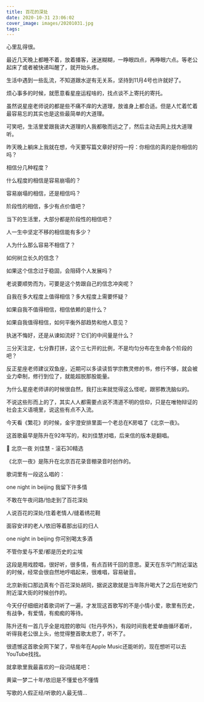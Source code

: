 ```yaml
---
title: 百花的深处
date: 2020-10-31 23:06:02
cover_image: images/20201031.jpg
tags:
---
```

心里乱得很。

最近几天晚上都睡不着，放着播客，迷迷糊糊，一睁眼四点，再睁眼六点。等老公起床了或者被快递叫醒了，就开始头疼。

生活中遇到一些乱流，不知道跟水逆有无关系，坚持到11月4号也许就好了。

烦心事多的时候，就愿意看星座运程啥的，找点谈不上寄托的寄托。

虽然说星座老师说的都是些不痛不痒的大道理，放谁身上都合适。但是人忙着忙着最容易忘的其实也是这些最简单的大道理。

可笑吧，生活里爱跟我讲大道理的人我都敬而远之了，然后主动去网上找大道理听。

昨天晚上躺床上我就在想，今天要写篇文章好好捋一捋：你相信的真的是你相信的吗？

相信分几种程度？

什么程度的相信是容易崩塌的？

容易崩塌的相信，还是相信吗？

阶段性的相信，多少有点价值吧？

当下的生活里，大部分都是阶段性的相信吧？

人一生中坚定不移的相信能有多少？

人为什么那么容易不相信了？

如何树立长久的信念？

如果这个信念过于稳固，会阻碍个人发展吗？

老说要顺势而为，可要是这个势跟自己的信念冲突呢？

自我在多大程度上值得相信？多大程度上需要怀疑？

如果自我不值得相信，相信依赖的是什么？

如果自我值得相信，如何平衡外部趋势和他人意见？

执迷不悔好，还是从谏如流好？它们的中间量是什么？

三分天注定，七分靠打拼，这个三七开的比例，不是均匀分布在生命各个阶段的吧？

反正星座老师建议双鱼座，近期可以多读读哲学宗教灵修的书，修行不够，就会被业力牵制，修行到位了，就能超脱那股能量。

为什么星座老师讲的时候很自然，我打出来就觉得这么怪呢，跟邪教洗脑似的。

不说这些形而上的了，其实人人都需要点说不清道不明的信仰，只是在唯物辩证的社会主义语境里，说这些有点不入流。

今天看《繁花》的时候，金宇澄安排里面一个老总在K房唱了《北京一夜》。

这首歌最早是陈升在92年写的，和刘佳慧对唱，后来信的版本是翻唱。

🎵
北京一夜
刘佳慧 - 滚石30精选

《北京一夜》是陈升在北京百花录音棚录音时创作的。

歌词里有一段这么唱的：

one night in beijing 我留下许多情

不敢在午夜问路/怕走到了百花深处

人说百花的深处/住着老情人/缝着绣花鞋

面容安详的老人/依旧等着那出征的归人

one night in beijing 你可别喝太多酒

不管你爱与不爱/都是历史的尘埃

这段是用戏腔唱，很好听，很多情，有点百转千回的意思。夏天在东华门附近溜达的时候，经常会很自然地哼唱起来，很难唱，容易破音。

北京新街口那边真有个百花深处胡同，据说这歌就是当年陈升喝大了之后在地安门附近溜大街的时候创作的。

今天仔仔细细对着歌词听了一遍，才发现这首歌写的不是小情小爱，歌里有历史，有战争，有爱情，有痴痴的等待。

陈升还有一首几乎全是戏腔的歌叫《牡丹亭外》，有段时间我老爱单曲循环着听，听得我老公很上头，他觉得整首歌太悲了，听不了。

很遗憾这首歌全网下架了，早些年在Apple Music还能听的，现在想听可以去YouTube找找。

就拿歌里我最喜欢的一段词结尾吧：

黄粱一梦二十年/依旧是不懂爱也不懂情

写歌的人假正经/听歌的人最无情…